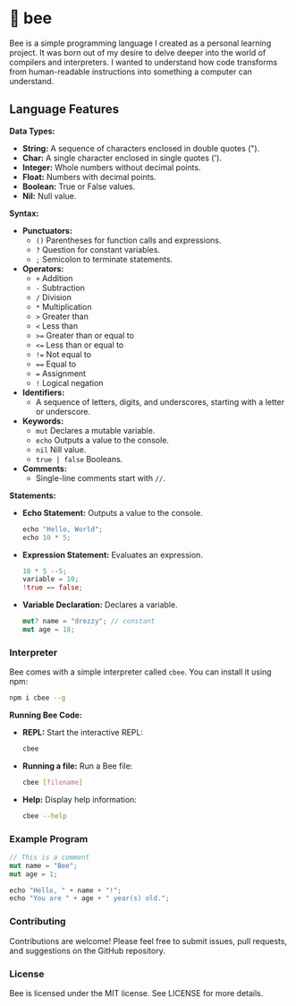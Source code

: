 # 🐝 bee

Bee is a simple programming language I created as a personal learning project. It was born out of my desire to delve deeper into the world of compilers and interpreters. I wanted to understand how code transforms from human-readable instructions into something a computer can understand.

## Language Features

**Data Types:**

* **String:**  A sequence of characters enclosed in double quotes (").
* **Char:**  A single character enclosed in single quotes (').
* **Integer:**  Whole numbers without decimal points.
* **Float:**  Numbers with decimal points.
* **Boolean:**  True or False values.
* **Nil:** Null value.

**Syntax:**

* **Punctuators:**
  * `()` Parentheses for function calls and expressions.
  * `?` Question for constant variables.
  * `;` Semicolon to terminate statements.
* **Operators:**
  * `+` Addition
  * `-` Subtraction
  * `/` Division
  * `*` Multiplication
  * `>` Greater than
  * `<` Less than
  * `>=` Greater than or equal to
  * `<=` Less than or equal to
  * `!=` Not equal to
  * `==` Equal to
  * `=` Assignment
  * `!` Logical negation
* **Identifiers:**
  * A sequence of letters, digits, and underscores, starting with a letter or underscore.
* **Keywords:**
  * `mut`  Declares a mutable variable.
  * `echo`  Outputs a value to the console.
  * `nil` Nill value.
  * `true | false` Booleans.
* **Comments:**
  * Single-line comments start with `//`.

**Statements:**

* **Echo Statement:**  Outputs a value to the console.

    ```rust
    echo "Hello, World";
    echo 10 * 5;
    ```

* **Expression Statement:**  Evaluates an expression.

    ```rust
    10 * 5 --5;
    variable = 10;
    !true == false;
    ```

* **Variable Declaration:**  Declares a variable.

    ```rust
    mut? name = "drezzy"; // constant
    mut age = 18;
    ```

### Interpreter

Bee comes with a simple interpreter called `cbee`. You can install it using npm:

```bash
npm i cbee --g
```

**Running Bee Code:**

* **REPL:**  Start the interactive REPL:

    ```bash
    cbee
    ```

* **Running a file:**  Run a Bee file:

    ```bash
    cbee [filename]
    ```

* **Help:**  Display help information:

    ```bash
    cbee --help
    ```

### Example Program

```rust
// This is a comment
mut name = "Bee";
mut age = 1;

echo "Hello, " + name + "!";
echo "You are " + age + " year(s) old.";
```

### Contributing

Contributions are welcome! Please feel free to submit issues, pull requests, and suggestions on the GitHub repository.

### License

Bee is licensed under the MIT license. See LICENSE for more details.
